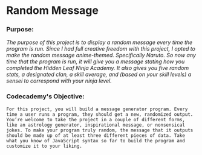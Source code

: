 # Random Message

### Purpose: 
*The purpose of this project is to display a random message every time the program is run. Since I had full creative freedom with this project, I opted to make the random message anime-themed. Specifically Naruto. So now any time that the program is run, it will give you a message stating how you completed the Hidden Leaf Ninja Academy. It also gives you five random stats, a designated clan, a skill average, and (based on your skill levels) a sensei to correspond with your ninja level.*

### Codecademy's Objective:
`For this project, you will build a message generator program. Every time a user runs a program, they should get a new, randomized output. You’re welcome to take the project in a couple of different forms, like an astrology generator, inspirational message, or nonsensical jokes. To make your program truly random, the message that it outputs should be made up of at least three different pieces of data. Take what you know of JavaScript syntax so far to build the program and customize it to your liking.`
